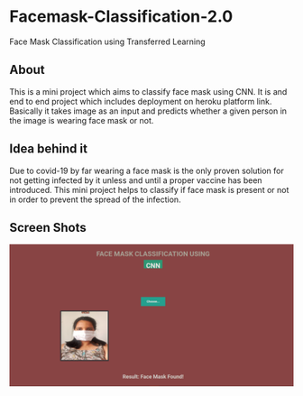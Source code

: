 # Facemask-Classification-2.0
Face Mask Classification using Transferred  Learning

## About
This is a mini project which aims to classify face mask using CNN. It is and end to end project which includes deployment on heroku platform link. Basically it takes image as an input and predicts whether a given person in the image is wearing face mask or not.

## Idea behind it
Due to covid-19 by far wearing a face mask is the only proven solution for not getting infected by it unless and until a proper vaccine has been introduced. This mini project helps to classify if face mask is present or not in order to prevent the spread of the infection.

## Screen Shots
![](ss1.png)
